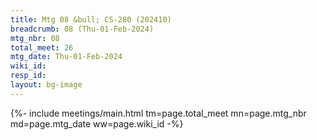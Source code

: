 ```yaml
---
title: Mtg 08 &bull; CS-280 (202410)
breadcrumb: 08 (Thu-01-Feb-2024)
mtg_nbr: 08
total_meet: 26
mtg_date: Thu-01-Feb-2024
wiki_id: 
resp_id: 
layout: bg-image
---
```


{%- include meetings/main.html
    tm=page.total_meet
    mn=page.mtg_nbr
    md=page.mtg_date
    ww=page.wiki_id
-%}
